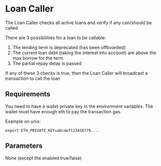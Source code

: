 # Loan Caller

The Loan Caller checks all active loans and verify if any can/should be called

There are 3 possibilities for a loan to be callable:

1. The lending term is deprecated (has been offboarded)
2. The current loan debt (taking the interest into account) are above the max borrow for the term
3. The partial repay delay is passed 

If any of these 3 checks is true, then the Loan Caller will broadcast a transaction to call the loan

## Requirements

You need to have a wallet private key in the environment variables. The wallet must have enough eth to pay the transaction gas.

Example on unix:

`export ETH_PRIVATE_KEY=abcdef123456779....`

## Parameters

None (except the enabled true/false)
